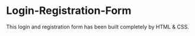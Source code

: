 # Login-Registration-Form
This login and registration form has been built completely by HTML &amp; CSS. 
